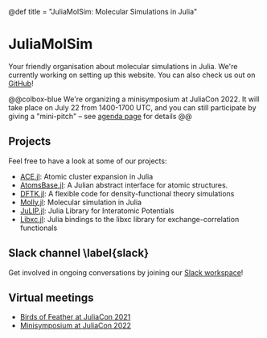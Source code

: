@def title = "JuliaMolSim: Molecular Simulations in Julia"

# JuliaMolSim

Your friendly organisation about molecular simulations in Julia.
We're currently working on setting up this website. You can also check us out on [GitHub](https://github.com/JuliaMolSim)!

@@colbox-blue
We're organizing a minisymposium at JuliaCon 2022. It will take place on July 22 from 1400-1700 UTC, and you can still participate by giving a "mini-pitch" – see [agenda page](/juliacon22) for details
@@

## Projects
Feel free to have a look at some of our projects:
- [ACE.jl](https://github.com/ACEsuit/ACE.jl): Atomic cluster expansion in Julia
- [AtomsBase.jl](https://github.com/JuliaMolSim/AtomsBase.jl): A Julian abstract interface for atomic structures.
- [DFTK.jl](https://dftk.org): A flexible code for density-functional theory simulations
- [Molly.jl](https://juliamolsim.github.io/Molly.jl/stable/): Molecular simulation in Julia
- [JuLIP.jl](https://github.com/JuliaMolSim/JuLIP.jl): Julia Library for Interatomic Potentials
- [Libxc.jl](https://github.com/JuliaMolSim/Libxc.jl): Julia bindings to the libxc library for exchange-correlation functionals

## Slack channel \label{slack}
[slack-url]: https://join.slack.com/t/juliamolsim/shared_invite/zt-tc060co0-HgiKApazzsQzBHDlQ58A7g
Get involved in ongoing conversations by joining our [Slack workspace][slack-url]!

## Virtual meetings
- [Birds of Feather at JuliaCon 2021](/juliacon21)
- [Minisymposium at JuliaCon 2022](/juliacon22)
